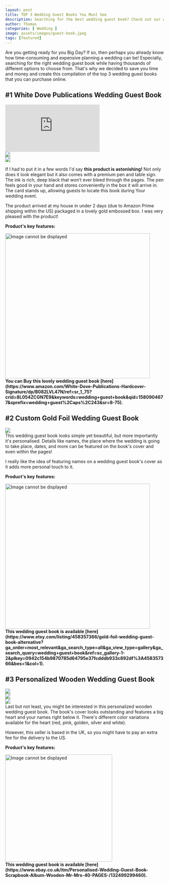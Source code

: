 ```yaml
---
layout: post
title: TOP 3 Wedding Guest Books You Must See
description: Searching for the best wedding guest book? Check out our ultimate list of the top 3 wedding guest books that you can buy online! Every guest book on our list has unique and amazing features.
author: Thomas
categories: [ Wedding ]
image: assets/images/guest-book.jpeg
tags: [featured]
---
```

Are you getting ready for you Big Day? If so, then perhaps you already know how time-consuming and expensive planning a wedding can be! 
Especially, searching for the right wedding guest book while having thousands of different options to choose from.
That's why we decided to save you time and money and create this compilation of the top 3 wedding guest books that you can purchase online.


## #1 White Dove Publications Wedding Guest Book

<div class="embed-responsive embed-responsive-16by9">
    <iframe class="embed-responsive-item rounded-corners" src="https://www.youtube.com/embed/-gVC6Q4LEsE" frameborder="0" allow="accelerometer; autoplay; encrypted-media; gyroscope; picture-in-picture" allowfullscreen></iframe>
</div>
<div class="gallery">
    <div class="gallery-img img-col-2">
        <img class="rounded-corners" src="https://images-na.ssl-images-amazon.com/images/I/81cB%2BBGTicL._SL1500_.jpg" />
    </div>
    <div class="gallery-img img-col-2">
        <img class="rounded-corners" src="https://images-na.ssl-images-amazon.com/images/I/81l-tLjlK2L._SL1500_.jpg" />
    </div>
</div>

If I had to put it in a few words I'd say **this product is astonishing!** Not only does it look elegant but it also comes with a premium pen and table sign. The ink is rich, deep black that won’t ever bleed through the pages. The pen feels good in your hand and stores conveniently in the box it will arrive in. The card stands up, allowing guests to locate this book during Your wedding event.

The product arrived at my house in under 2 days (due to Amazon Prime shipping within the US) packaged in a lovely gold embossed box. I was very pleased with the product!

<p><b>Product's key features:</b></p>
<img src="{{site.baseurl}}/assets/images/features-1.png" alt="Image cannot be displayed" width="460" /><br>
<b>You can Buy this lovely wedding guest book [here](https://www.amazon.com/White-Dove-Publications-Hardcover-Signature/dp/B082LVL47N/ref=sr_1_75?crid=8L054ZCGN7E9&keywords=wedding+guest+book&qid=1580904677&sprefix=wedding+guest%2Caps%2C243&sr=8-75).</b>

## #2 Custom Gold Foil Wedding Guest Book

<img class="rounded-corners" src="{{site.baseurl}}/assets/images/personalized-guest-book.png" /><br>
This wedding guest book looks simple yet beautiful, but more importantly it's personalised. Details like names, the place where the wedding is going to take place, dates, and more can be featured on the book's cover and even within the pages!

I really like the idea of featuring names on a wedding guest book's cover as it adds more personal touch to it.

<p><b>Product's key features:</b></p>
<img src="{{site.baseurl}}/assets/images/features-2.png" alt="Image cannot be displayed" width="460" /><br>
<b>This wedding guest book is available [here](https://www.etsy.com/listing/458357366/gold-foil-wedding-guest-book-alternative?ga_order=most_relevant&ga_search_type=all&ga_view_type=gallery&ga_search_query=wedding+guest+book&ref=sc_gallery-1-2&plkey=0942c154b9870785d64795e37fcdddb933c892df%3A458357366&bes=1&col=1).</b>

## #3 Personalized Wooden Wedding Guest Book

<div class="gallery">
    <div class="gallery-img img-col-3">
        <img class="rounded-corners" src="{{site.baseurl}}/assets/images/wooden-wedding-guest-book-1.png" />
    </div>
    <div class="gallery-img img-col-3">
        <img class="rounded-corners" src="{{site.baseurl}}/assets/images/wooden-wedding-guest-book-2.png" />
    </div>
    <div class="gallery-img img-col-3">
        <img class="rounded-corners" src="{{site.baseurl}}/assets/images/wooden-wedding-guest-book-3.png" />
    </div>
</div>
Last but not least, you might be interested in this personalized wooden wedding guest book. The book's cover looks outstanding and features a big heart and your names right below it. There's different color variations available for the heart (red, pink, golden, silver and white).

However, this seller is based in the UK, so you might have to pay an extra fee for the delivery to the US.

<p><b>Product's key features:</b></p>
<img src="{{site.baseurl}}/assets/images/features-3.png" alt="Image cannot be displayed" width="340" /><br>
<b>This wedding guest book is available [here](https://www.ebay.co.uk/itm/Personalised-Wedding-Guest-Book-Scrapbook-Album-Wooden-Mr-Mrs-40-PAGES-/132499299460).</b>
